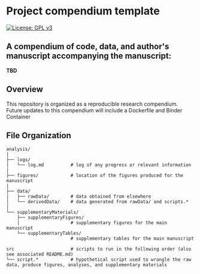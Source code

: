 # Project compendium template

[![License: GPL v3](https://img.shields.io/badge/License-GPLv3-blue.svg)](https://www.gnu.org/licenses/gpl-3.0)

## A compendium of code, data, and author's manuscript accompanying the manuscript:

**TBD**


## Overview
This repository is organized as a reproducible research compendium. Future updates to this compendium will include a Dockerfile and Binder Container

## File Organization

    analysis/
    |
    ├── logs/
    │   └── log.md          # log of any progress or relevant information
    |
    ├── figures/            # location of the figures produced for the manuscript
    |
    ├── data/
    |   ├── rawData/        # data obtained from elsewhere
    │   └── derivedData/    # data generated from rawData/ and scripts.*
    |   
    └── supplementaryMaterials/
        ├── supplementaryFigures/     
        |                   # supplementary figures for the main manuscript
        └── supplementaryTables/      
                            # supplementary tables for the main manuscript 
    
    src                     # scripts to run in the following order (also see associated README.md)
    └── script.*            # hypothetical script used to wrangle the raw data, produce figures, analyses, and supplementary materials

        

